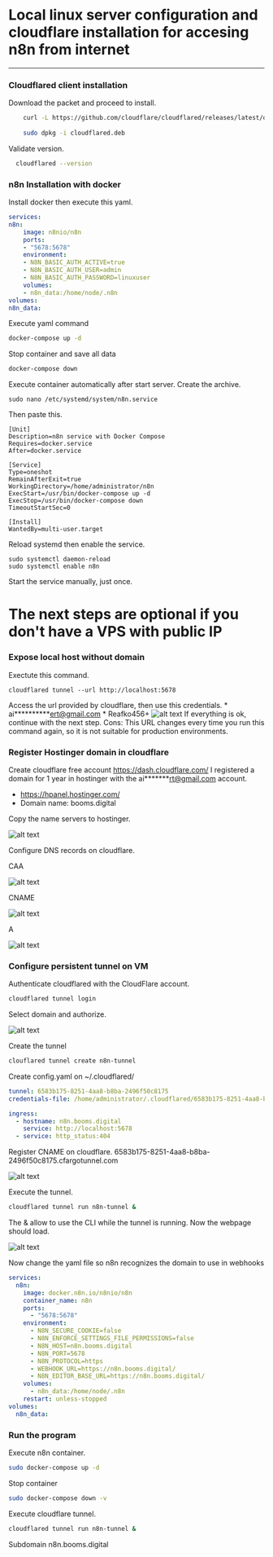 # Local linux server configuration and cloudflare installation for accesing n8n from internet
---
### Cloudflared client installation
Download the packet and proceed to install.
  ```bash
      curl -L https://github.com/cloudflare/cloudflared/releases/latest/download/cloudflared-linux-amd64.deb -o cloudflared.deb
      
      sudo dpkg -i cloudflared.deb
  ```
Validate version.
  ```bash
    cloudflared --version
  ```
### n8n Installation with docker
Install docker then execute this yaml.
```yaml
services:
n8n:
    image: n8nio/n8n
    ports:
    - "5678:5678"
    environment:
    - N8N_BASIC_AUTH_ACTIVE=true
    - N8N_BASIC_AUTH_USER=admin
    - N8N_BASIC_AUTH_PASSWORD=linuxuser
    volumes:
    - n8n_data:/home/node/.n8n
volumes:
n8n_data:
```
Execute yaml command
```bash
docker-compose up -d
```
Stop container and save all data
```bash
docker-compose down
```
Execute container automatically after start server.
Create the archive.
```
sudo nano /etc/systemd/system/n8n.service
```
Then paste this.
```
[Unit]
Description=n8n service with Docker Compose
Requires=docker.service
After=docker.service

[Service]
Type=oneshot
RemainAfterExit=true
WorkingDirectory=/home/administrator/n8n
ExecStart=/usr/bin/docker-compose up -d
ExecStop=/usr/bin/docker-compose down
TimeoutStartSec=0

[Install]
WantedBy=multi-user.target
```
Reload systemd then enable the service.
```
sudo systemctl daemon-reload
sudo systemctl enable n8n
```
Start the service manually, just once.
# The next steps are optional if you don't have a VPS with public IP
### Expose local host without domain
Exectute this command.
  ```
  cloudflared tunnel --url http://localhost:5678
  ```
Access the url provided by cloudflare, then use this credentials.
    * ai**********ert@gmail.com
    * Reafko456+
    ![alt text](image.png)
If everything is ok, continue with the next step.
Cons: This URL changes every time you run this command again, so it is not suitable for production environments.

### Register Hostinger domain in cloudflare
Create cloudflare free account https://dash.cloudflare.com/
I registered a domain for 1 year in hostinger with the ai*******rt@gmail.com account.
* https://hpanel.hostinger.com/
* Domain name: booms.digital

Copy the name servers to hostinger.

![alt text](image-5.png)

Configure DNS records on cloudflare.

CAA

![alt text](image-1.png)

CNAME

![alt text](image-2.png)

A

![alt text](image-3.png)

### Configure persistent tunnel on VM
Authenticate cloudflared with the CloudFlare account.
```bash
cloudflared tunnel login
```
Select domain and authorize.

![alt text](image-4.png)

Create the tunnel
```bash
clouflared tunnel create n8n-tunnel
```
Create config.yaml on ~/.cloudflared/
```yaml
tunnel: 6583b175-8251-4aa8-b8ba-2496f50c8175
credentials-file: /home/administrator/.cloudflared/6583b175-8251-4aa8-b8ba-2496f50c8175.json

ingress:
  - hostname: n8n.booms.digital
    service: http://localhost:5678
  - service: http_status:404
```
Register CNAME on cloudflare.
6583b175-8251-4aa8-b8ba-2496f50c8175.cfargotunnel.com

  ![alt text](image-6.png)

Execute the tunnel.
```bash
cloudflared tunnel run n8n-tunnel &
```
The & allow to use the CLI while the tunnel is running.
Now the webpage should load.

  ![alt text](image-7.png)

Now change the yaml file so n8n recognizes the domain to use in webhooks
```yaml
services:
  n8n:
    image: docker.n8n.io/n8nio/n8n
    container_name: n8n
    ports:
      - "5678:5678"
    environment:
      - N8N_SECURE_COOKIE=false
      - N8N_ENFORCE_SETTINGS_FILE_PERMISSIONS=false
      - N8N_HOST=n8n.booms.digital
      - N8N_PORT=5678
      - N8N_PROTOCOL=https
      - WEBHOOK_URL=https://n8n.booms.digital/
      - N8N_EDITOR_BASE_URL=https://n8n.booms.digital/
    volumes:
      - n8n_data:/home/node/.n8n
    restart: unless-stopped
volumes:
  n8n_data:
```

### Run the program
Execute n8n container.
```bash
sudo docker-compose up -d
```
Stop container
```bash
sudo docker-compose down -v
```
Execute cloudflare tunnel.
```bash
cloudflared tunnel run n8n-tunnel &
```
Subdomain n8n.booms.digital
